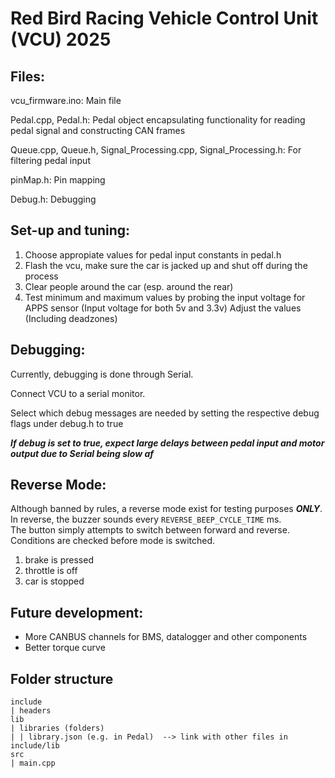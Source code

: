 # Red Bird Racing Vehicle Control Unit (VCU) 2025

## Files:
vcu_firmware.ino: Main file

Pedal.cpp, Pedal.h: Pedal object encapsulating functionality for reading pedal signal and constructing CAN frames

Queue.cpp, Queue.h, Signal_Processing.cpp, Signal_Processing.h: For filtering pedal input

pinMap.h: Pin mapping

Debug.h: Debugging

## Set-up and tuning:
1. Choose appropiate values for pedal input constants in pedal.h
2. Flash the vcu, make sure the car is jacked up and shut off during the process
3. Clear people around the car (esp. around the rear)
4. Test minimum and maximum values by probing the input voltage for APPS sensor (Input voltage for both 5v and 3.3v) Adjust the values (Including deadzones)

## Debugging:
Currently, debugging is done through Serial.

Connect VCU to a serial monitor.

Select which debug messages are needed by setting the respective debug flags under debug.h to true 

***If debug is set to true, expect large delays between pedal input and motor output due to Serial being slow af***

## Reverse Mode:
Although banned by rules, a reverse mode exist for testing purposes ***ONLY***.  
In reverse, the buzzer sounds every `REVERSE_BEEP_CYCLE_TIME` ms.  
The button simply attempts to switch between forward and reverse.  
Conditions are checked before mode is switched.  
1. brake is pressed
2. throttle is off
3. car is stopped

## Future development:
- More CANBUS channels for BMS, datalogger and other components
- Better torque curve

## Folder structure
```
include
| headers
lib
| libraries (folders)
| | library.json (e.g. in Pedal)  --> link with other files in include/lib
src
| main.cpp
```
